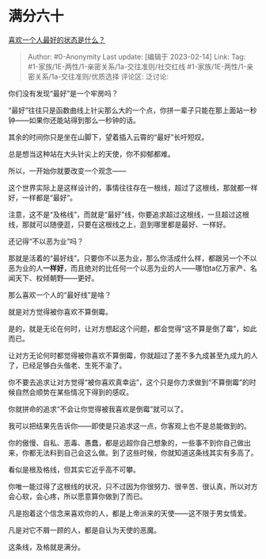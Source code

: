 # 满分六十
[喜欢一个人最好的状态是什么？](https://www.zhihu.com/question/26486394/answer/2892107344)

> Author: #0-Anonymity
> Last update: [编辑于 2023-02-14]
> Link:
> Tag: #1-家族/1E-两性/1-亲密关系/1a-交往准则/社交红线 #1-家族/1E-两性/1-亲密关系/1a-交往准则/优质选择
> 评论区:
> 泛讨论:

你们没有发现“最好”是一个牢房吗？

“最好”往往只是函数曲线上针尖那么大的一个点，你拼一辈子只能在那上面站一秒钟——如果你还能站得到那么一秒钟的话。

其余的时间你只是坐在山脚下，望着插入云霄的“最好”长吁短叹。

总是想当这种站在大头针尖上的天使，你不抑郁都难。

所以，一开始你就要改变一个观念——

这个世界实际上是这样设计的，事情往往存在一根线，超过了这根线，那就都一样好，一样都是“最好”。

注意，这不是“及格线”，而就是“最好”线，你要追求超过这根线，一旦超过这根线，那就可以随便逛，只要在这根线之上，逛到哪里都是最好、一样好。

还记得“不以恶为业”吗？

那就是活着的“最好线”。只要你不以恶为业，那么你活成什么样，都跟另一个不以恶为业的人**一样好**，而且绝对的比任何一个以恶为业的人——哪怕ta亿万家产、名闻天下、权倾朝野——更好。

那么喜欢一个人的“最好线”是啥？

就是对方觉得被你喜欢不算倒霉。

是的，就是无论在何时，让对方想起这个问题，都会觉得“这不算是倒了霉”，如此而已。

让对方无论何时都觉得被你喜欢不算倒霉，你就超过了差不多九成甚至九成九的人了，已经足够白头偕老、生死不渝了。

你不要去追求让对方觉得“被你喜欢真幸运”，这个只是你力求做到“不算倒霉”的时候自然会顺势在某些情况下得到的感叹。

你就拼命的追求“不会让你觉得被我喜欢是倒霉”就可以了。

我可以把结果先告诉你——即使是只追求这一点，你客观上也不是总能做到的。

你的傲慢、自私、恶毒、愚蠢，都是远超你自己想象的，一些事不到你自己做出来，你都无法料到自己会这么做。到了这些时候，你就知道这条线其实有多高了。

看似是根及格线，但其实它近乎高不可攀。

你唯一能过得了这根线的状况，只不过因为你很努力、很辛苦、很认真，所以对方会心软，会心疼，所以愿意算你做到了而已。

凡是抱着这个信念来喜欢你的人，都是上帝派来的天使——这不限于男女情爱。

凡是对它不屑一顾的人，都是自认为天使的恶魔。

这条线，及格就是满分。
